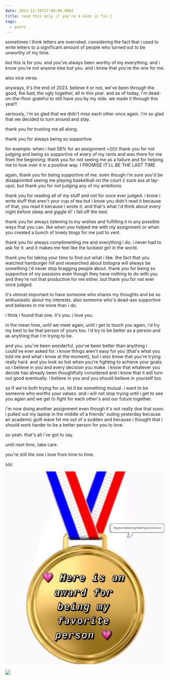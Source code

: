 ```yaml
---
date: 2023-12-25T17:00:00.000Z
title: read this only if you're ❄ kien in fin 💫
tags:
  - posts
---
```

sometimes i think letters are overrated. considering the fact that i used to write letters to a significant amount of people who turned out to be unworthy of my time.

but this is for you. and you've always been worthy of my everything. and i know you're not anyone else but you. and i know that you're the one for me.

also vice versa.

anyways, it's the end of 2023. believe it or not, we've been through the good, the bad, the ugly together, all in this year. and as of today, i'm dead-on-the-floor grateful to still have you by my side. we made it through this year!!

seriously, i'm so glad that we didn't miss each other once again. i'm so glad that we decided to turn around and stay.

thank you for trusting me all along.

thank you for always being so supportive.

for example: when i had 58% for an assignment =))))) thank you for not judging and being so supportive of every of my rants and was there for me from the beginning. thank you for not seeing me as a failure and for helping me to look over it in a positive way. I PROMISE IT'LL BE THE LAST TIME

again, thank you for being supportive of me. even though i'm sure you'd be disappointed seeing me playing basketball on the court (i suck ass at lay-ups). but thank you for not judging any of my ambitions.

thank you for reading all of my stuff and not for once ever judged. i know i write stuff that aren't your cup of tea but i know you didn't read it because of that, you read it because i wrote it. and that's what i'd think about every night before sleep and giggle til' i fall off the bed.

thank you for always listening to my wishes and fulfilling it in any possible ways that you can. like when you helped me with my assignment or when you created a bunch of lovely blogs for me just to vent.

thank you for always complimenting me and everything i do. i never had to ask for it. and it makes me feel like the luckiest girl in the world.

thank you for taking your time to find out what i like. the fact that you watched hamburger hill and researched about bologna will always be something i'd never stop bragging people about. thank you for being so supportive of my passions even though they have nothing to do with you and they're not that productive for me either. but thank you for not ever once judged.

it's utmost important to have someone who shares my thoughts and be so enthusiastic about my interests. also someone who's dead-ass supportive and believes in me more than i do.

i think i found that one. it's you. i love you.

in the mean time, until we meet again, until i get to touch you again, i'd try my best to be that person of yours too. i'd try to be better as a person and as anything that i'm trying to be.

and you. you've been wonderful. you've been better than anything i could've ever asked for. i know things aren't easy for you (that's what you told me and what i know at the moment), but i also know that you're trying really hard. and you look so hot when you're fighting to achieve your goals. so i believe in you and every decision you make. i know that whatever you decide has already been thoughtfully considered and i know that it will turn out good eventually. i believe in you and you should believe in yourself too.

so if we're both trying for us, let it be something mutual. i want to be someone who worths your values. and i will not stop trying until i get to see you again and we get to fight for each other's and our future together.

i'm now doing another assignment even though it's not really due that soon. i pulled out my laptop in the middle of a friends' outing yesterday because an academic guilt wave hit me out of a sudden and because i thought that i should work harder to be a better person for you to love.

so yeah. that's all i've got to say.

until next time, take care.

you're still the one i love from time to time.

sóc

![](/img/hhehe.jpg)

![](/img/nice.jpeg)